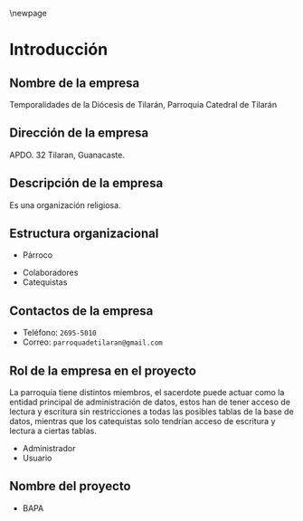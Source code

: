 \newpage

# Introducción

## Nombre de la empresa

Temporalidades de la Diócesis de Tilarán, Parroquia Catedral de Tilarán

## Dirección de la empresa

APDO. 32 Tilaran, Guanacaste.

## Descripción de la empresa

Es una organización religiosa.

## Estructura organizacional

- Párroco
<!-- - Sacerdote --> 
- Colaboradores
- Catequistas

## Contactos de la empresa

- Teléfono: `2695-5010`
- Correo: `parroquadetilaran@gmail.com`

## Rol de la empresa en el proyecto

La parroquia tiene distintos miembros, el sacerdote puede actuar como la entidad
principal de administración de datos, estos han de tener acceso de lectura y
escritura sin restricciones a todas las posibles tablas de la base de datos, mientras
que los catequistas solo tendrían acceso de escritura y lectura a ciertas tablas.

- Administrador
- Usuario

## Nombre del proyecto

- BAPA
